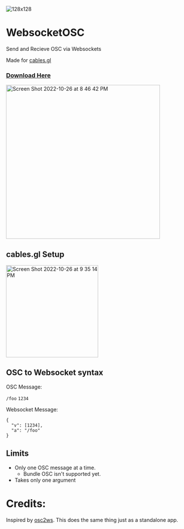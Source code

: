 ![128x128](https://user-images.githubusercontent.com/70780576/198192975-0566f616-64e9-49d2-ae14-74e4e7bb0574.png)

# WebsocketOSC
Send and Recieve OSC via Websockets

Made for [cables.gl](cables.gl)
### [Download Here](https://github.com/jshea2/WebsocketOSC/releases)

<img width="421" alt="Screen Shot 2022-10-26 at 8 46 42 PM" src="https://user-images.githubusercontent.com/70780576/198193033-a9c5f42b-6dba-4a1d-b6f7-7d033230121e.png">



## cables.gl Setup


<img width="252" alt="Screen Shot 2022-10-26 at 9 35 14 PM" src="https://user-images.githubusercontent.com/70780576/198193040-c698a37e-b83e-4d27-aea5-a9e13a7552bb.png">



## OSC to Websocket syntax

OSC Message:

`/foo` `1234`


Websocket Message:

```
{
  "v": [1234],
  "a": "/foo"
}
```

## Limits

- Only one OSC message at a time. 
    - Bundle OSC isn't supported yet.
- Takes only one argument





# Credits:
Inspired by [osc2ws](https://github.com/pandrr/osc2ws). This does the same thing just as a standalone app.
